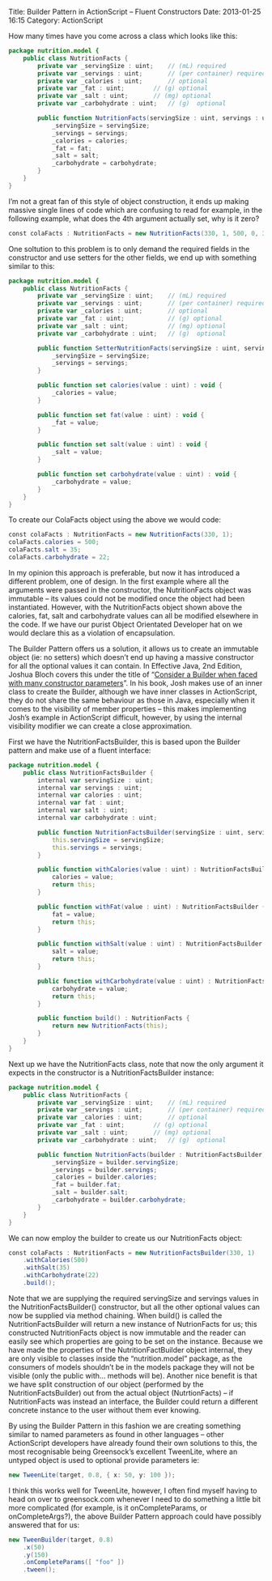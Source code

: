Title: Builder Pattern in ActionScript – Fluent Constructors
Date: 2013-01-25 16:15
Category: ActionScript

How many times have you come across a class which looks like this:

```actionscript
package nutrition.model {
    public class NutritionFacts {
        private var _servingSize : uint;    // (mL) required
        private var _servings : uint;       // (per container) required
        private var _calories : uint;       // optional
        private var _fat : uint;        // (g) optional
        private var _salt : uint;       // (mg) optional
        private var _carbohydrate : uint;   // (g)  optional

        public function NutritionFacts(servingSize : uint, servings : uint, calories : uint = 0, fat : uint = 0, salt : uint = 0, carbohydrate : uint = 0)  {
            _servingSize = servingSize;
            _servings = servings;
            _calories = calories;
            _fat = fat;
            _salt = salt;
            _carbohydrate = carbohydrate;
        }
    }
}
```

I’m not a great fan of this style of object construction, it ends up making massive single lines of code which are confusing to read for example, in the following example, what does the 4th argument actually set, why is it zero?

```actionscript
const colaFacts : NutritionFacts = new NutritionFacts(330, 1, 500, 0, 35, 22)
```

One soltution to this problem is to only demand the required fields in the constructor and use setters for the other fields, we end up with something similar to this:

```actionscript
package nutrition.model {
    public class NutritionFacts {
        private var _servingSize : uint;    // (mL) required
        private var _servings : uint;       // (per container) required
        private var _calories : uint;       // optional
        private var _fat : uint;            // (g) optional
        private var _salt : uint;           // (mg) optional
        private var _carbohydrate : uint;   // (g)  optional

        public function SetterNutritionFacts(servingSize : uint, servings : uint) {
            _servingSize = servingSize;
            _servings = servings;
        }

        public function set calories(value : uint) : void {
            _calories = value;
        }

        public function set fat(value : uint) : void {
            _fat = value;
        }

        public function set salt(value : uint) : void {
            _salt = value;
        }

        public function set carbohydrate(value : uint) : void {
            _carbohydrate = value;
        }
    }
}
```

To create our ColaFacts object using the above we would code:

```actionscript
const colaFacts : NutritionFacts = new NutritionFacts(330, 1);
colaFacts.calories = 500;
colaFacts.salt = 35;
colaFacts.carbohydrate = 22;
```

In my opinion this approach is preferable, but now it has introduced a different problem, one of design. In the first example where all the arguments were passed in the constructor, the NutritionFacts object was immutable – its values could not be modified once the object had been instantiated. However, with the NutritionFacts object shown above the calories, fat, salt and carbohydrate values can all be modified elsewhere in the code. If we have our purist Object Orientated Developer hat on we would declare this as a violation of encapsulation.

The Builder Pattern offers us a solution, it allows us to create an immutable object (ie: no setters) which doesn’t end up having a massive constructor for all the optional values it can contain. In Effective Java, 2nd Edition, Joshua Bloch covers this under the title of “[Consider a Builder when faced with many constructor parameters](http://books.google.co.uk/books?id=ka2VUBqHiWkC&pg=PA11&lpg=PA11&dq=Consider+a+Builder+when+faced+with+many+constructor+parameters&source=bl&ots=yZChKfnZM2&sig=8_wa7cmd_8-OcpGHRPmgezV79xw&hl=en&sa=X&ei=1waUU7LXIMO_PNXGgLgI&ved=0CDwQ6AEwAQ#v=onepage&q=Consider%20a%20Builder%20when%20faced%20with%20many%20constructor%20parameters&f=false)”. In his book, Josh makes use of an inner class to create the Builder, although we have inner classes in ActionScript, they do not share the same behaviour as those in Java, especially when it comes to the visibility of member properties – this makes implementing Josh’s example in ActionScript difficult, however, by using the internal visibility modifier we can create a close approximation.

First we have the NutritionFactsBuilder, this is based upon the Builder pattern and make use of a fluent interface:

```actionscript
package nutrition.model {
    public class NutritionFactsBuilder {
        internal var servingSize : uint;
        internal var servings : uint;
        internal var calories : uint;
        internal var fat : uint;
        internal var salt : uint;
        internal var carbohydrate : uint;   

        public function NutritionFactsBuilder(servingSize : uint, servings : uint) {
            this.servingSize = servingSize;
            this.servings = servings;
        }

        public function withCalories(value : uint) : NutritionFactsBuilder {
            calories = value;
            return this;
        }

        public function withFat(value : uint) : NutritionFactsBuilder {
            fat = value;
            return this;
        }

        public function withSalt(value : uint) : NutritionFactsBuilder {
            salt = value;
            return this;
        }

        public function withCarbohydrate(value : uint) : NutritionFactsBuilder {
            carbohydrate = value;
            return this;
        }

        public function build() : NutritionFacts {
            return new NutritionFacts(this);
        }
    }
}
```

Next up we have the NutritionFacts class, note that now the only argument it expects in the constructor is a NutritionFactsBuilder instance:

```actionscript
package nutrition.model {
    public class NutritionFacts {
        private var _servingSize : uint;    // (mL) required
        private var _servings : uint;       // (per container) required
        private var _calories : uint;       // optional
        private var _fat : uint;        // (g) optional
        private var _salt : uint;       // (mg) optional
        private var _carbohydrate : uint;   // (g)  optional

        public function NutritionFacts(builder : NutritionFactsBuilder) {
            _servingSize = builder.servingSize;
            _servings = builder.servings;
            _calories = builder.calories;
            _fat = builder.fat;
            _salt = builder.salt;
            _carbohydrate = builder.carbohydrate;
        }
    }
}
```

We can now employ the builder to create us our NutritionFacts object:

```actionscript
const colaFacts : NutritionFacts = new NutritionFactsBuilder(330, 1)
    .withCalories(500)
    .withSalt(35)
    .withCarbohydrate(22)
    .build();
``` 

Note that we are supplying the required servingSize and servings values in the NutritionFactsBuilder() constructor, but all the other optional values can now be supplied via method chaining. When build() is called the NutritionFactsBuilder will return a new instance of NutrionFacts for us; this constructed NutritionFacts object is now immutable and the reader can easily see which properties are going to be set on the instance. Because we have made the properties of the NutritionFactBuilder object internal, they are only visible to classes inside the “nutrition.model” package, as the consumers of models shouldn’t be in the models package they will not be visible (only the public with… methods will be). Another nice benefit is that we have split construction of our object (performed by the NutritionFactsBuilder) out from the actual object (NutrtionFacts) – if NutritionFacts was instead an interface, the Builder could return a different concrete instance to the user without them ever knowing.

By using the Builder Pattern in this fashion we are creating something similar to named parameters as found in other languages – other ActionScript developers have already found their own solutions to this, the most recognisable being Greensock’s excellent TweenLite, where an untyped object is used to optional provide parameters ie:

```actionscript
new TweenLite(target, 0.8, { x: 50, y: 100 });
```

I think this works well for TweenLite, however, I often find myself having to head on over to greensock.com whenever I need to do something a little bit more complicated (for example, is it onCompleteParams, or onCompleteArgs?), the above Builder Pattern approach could have possibly answered that for us:

```actionscript
new TweenBuilder(target, 0.8)
    .x(50)
    .y(150)
    .onCompleteParams([ "foo" ])
    .tween();
```